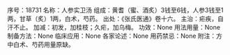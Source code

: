序号：18731
名称：人参实卫汤
组成：黄耆（蜜、酒炙）3钱至6钱，人参3钱至1两，甘草（炙）1两，白术，芍药。
出处：《张氏医通》卷十六。
主治：疟疾，自汗不止。
加减：初发，加桂枝；久疟，加乌梅。
功效：None
用法用量：None
制备方法：None
临床应用：None
各家论述：None
用药禁忌：None
附注：方中白术、芍药用量原缺。
